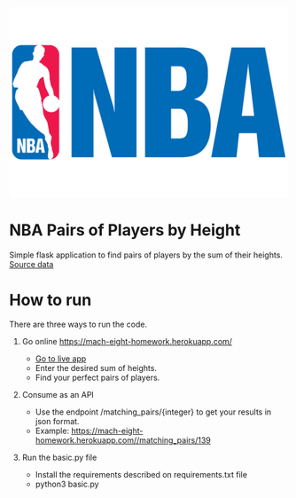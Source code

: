![Image](./static/logo.png "logo")

NBA Pairs of Players by Height
=======

Simple flask application to find pairs of players by the sum of their heights.<br>
[Source data](https://mach-eight.uc.r.appspot.com)


# How to run #

There are three ways to run the code.

  1. Go online https://mach-eight-homework.herokuapp.com/
     - [Go to live app](https://mach-eight-homework.herokuapp.com/)
     - Enter the desired sum of heights.
     - Find your perfect pairs of players.

  2. Consume as an API
     - Use the endpoint /matching_pairs/{integer} to get your results in json format.  
     - Example: https://mach-eight-homework.herokuapp.com//matching_pairs/139

  3. Run the basic.py file
     - Install the requirements described on requirements.txt file
     - python3 basic.py